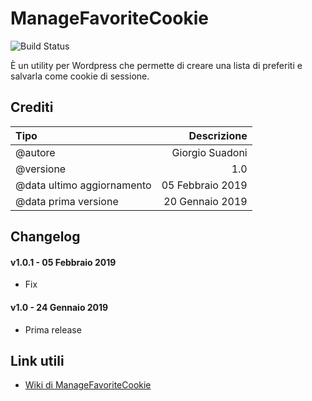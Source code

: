 ManageFavoriteCookie
================

![Build Status](https://img.shields.io/badge/build-v1.0.1-green.svg?style=flat)

È un utility per Wordpress che permette di creare una lista di preferiti e salvarla come cookie di sessione.



Crediti
-------

|Tipo|Descrizione|
|:---|---:|
|@autore|Giorgio Suadoni|
|@versione|1.0|
|@data ultimo aggiornamento|05 Febbraio 2019|
|@data prima versione|20 Gennaio 2019|



Changelog
---------

#### v1.0.1 - 05 Febbraio 2019
* Fix

#### v1.0 - 24 Gennaio 2019
* Prima release



Link utili
----------

* [Wiki di ManageFavoriteCookie](https://github.com/GiorgioKM/ManageFavoriteCookie/wiki)